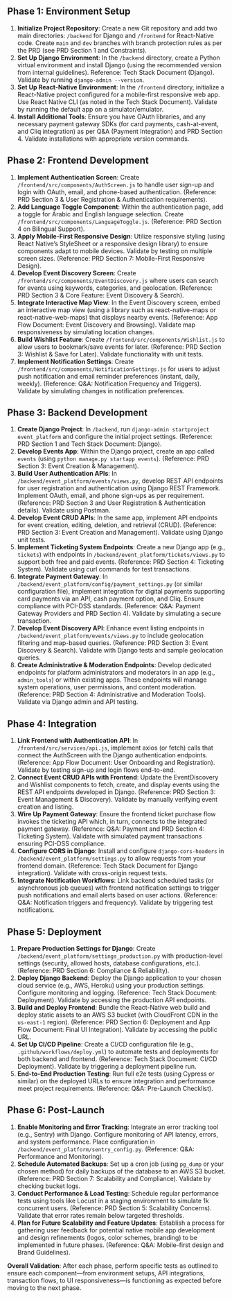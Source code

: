 ## Phase 1: Environment Setup

1.  **Initialize Project Repository**: Create a new Git repository and add two main directories: `/backend` for Django and `/frontend` for React-Native code. Create `main` and `dev` branches with branch protection rules as per the PRD (see PRD Section 1 and Constraints).
2.  **Set Up Django Environment**: In the `/backend` directory, create a Python virtual environment and install Django (using the recommended version from internal guidelines). Reference: Tech Stack Document (Django). Validate by running `django-admin --version`.
3.  **Set Up React-Native Environment**: In the `/frontend` directory, initialize a React-Native project configured for a mobile-first responsive web app. Use React Native CLI (as noted in the Tech Stack Document). Validate by running the default app on a simulator/emulator.
4.  **Install Additional Tools**: Ensure you have OAuth libraries, and any necessary payment gateway SDKs (for card payments, cash-at-event, and Cliq integration) as per Q&A (Payment Integration) and PRD Section 4. Validate installations with appropriate version commands.

## Phase 2: Frontend Development

1.  **Implement Authentication Screen**: Create `/frontend/src/components/AuthScreen.js` to handle user sign-up and login with OAuth, email, and phone-based authentication. (Reference: PRD Section 3 & User Registration & Authentication requirements).
2.  **Add Language Toggle Component**: Within the authentication page, add a toggle for Arabic and English language selection. Create `/frontend/src/components/LanguageToggle.js`. (Reference: PRD Section 4 on Bilingual Support).
3.  **Apply Mobile-First Responsive Design**: Utilize responsive styling (using React Native’s StyleSheet or a responsive design library) to ensure components adapt to mobile devices. Validate by testing on multiple screen sizes. (Reference: PRD Section 7: Mobile-First Responsive Design).
4.  **Develop Event Discovery Screen**: Create `/frontend/src/components/EventDiscovery.js` where users can search for events using keywords, categories, and geolocation. (Reference: PRD Section 3 & Core Feature: Event Discovery & Search).
5.  **Integrate Interactive Map View**: In the Event Discovery screen, embed an interactive map view (using a library such as react-native-maps or react-native-web-maps) that displays nearby events. (Reference: App Flow Document: Event Discovery and Browsing). Validate map responsiveness by simulating location changes.
6.  **Build Wishlist Feature**: Create `/frontend/src/components/Wishlist.js` to allow users to bookmark/save events for later. (Reference: PRD Section 3: Wishlist & Save for Later). Validate functionality with unit tests.
7.  **Implement Notification Settings**: Create `/frontend/src/components/NotificationSettings.js` for users to adjust push notification and email reminder preferences (instant, daily, weekly). (Reference: Q&A: Notification Frequency and Triggers). Validate by simulating changes in notification preferences.

## Phase 3: Backend Development

1.  **Create Django Project**: In `/backend`, run `django-admin startproject event_platform` and configure the initial project settings. (Reference: PRD Section 1 and Tech Stack Document: Django).
2.  **Develop Events App**: Within the Django project, create an app called `events` (using `python manage.py startapp events`). (Reference: PRD Section 3: Event Creation & Management).
3.  **Build User Authentication APIs**: In `/backend/event_platform/events/views.py`, develop REST API endpoints for user registration and authentication using Django REST Framework. Implement OAuth, email, and phone sign-ups as per requirement. (Reference: PRD Section 3 and User Registration & Authentication details). Validate using Postman.
4.  **Develop Event CRUD APIs**: In the same app, implement API endpoints for event creation, editing, deletion, and retrieval (CRUD). (Reference: PRD Section 3: Event Creation and Management). Validate using Django unit tests.
5.  **Implement Ticketing System Endpoints**: Create a new Django app (e.g., `tickets`) with endpoints in `/backend/event_platform/tickets/views.py` to support both free and paid events. (Reference: PRD Section 4: Ticketing System). Validate using curl commands for test transactions.
6.  **Integrate Payment Gateway**: In `/backend/event_platform/config/payment_settings.py` (or similar configuration file), implement integration for digital payments supporting card payments via an API, cash payment option, and Cliq. Ensure compliance with PCI-DSS standards. (Reference: Q&A: Payment Gateway Providers and PRD Section 4). Validate by simulating a secure transaction.
7.  **Develop Event Discovery API**: Enhance event listing endpoints in `/backend/event_platform/events/views.py` to include geolocation filtering and map-based queries. (Reference: PRD Section 3: Event Discovery & Search). Validate with Django tests and sample geolocation queries.
8.  **Create Administrative & Moderation Endpoints**: Develop dedicated endpoints for platform administrators and moderators in an app (e.g., `admin_tools`) or within existing apps. These endpoints will manage system operations, user permissions, and content moderation. (Reference: PRD Section 4: Administrative and Moderation Tools). Validate via Django admin and API testing.

## Phase 4: Integration

1.  **Link Frontend with Authentication API**: In `/frontend/src/services/api.js`, implement axios (or fetch) calls that connect the AuthScreen with the Django authentication endpoints. (Reference: App Flow Document: User Onboarding and Registration). Validate by testing sign-up and login flows end-to-end.
2.  **Connect Event CRUD APIs with Frontend**: Update the EventDiscovery and Wishlist components to fetch, create, and display events using the REST API endpoints developed in Django. (Reference: PRD Section 3: Event Management & Discovery). Validate by manually verifying event creation and listing.
3.  **Wire Up Payment Gateway**: Ensure the frontend ticket purchase flow invokes the ticketing API which, in turn, connects to the integrated payment gateway. (Reference: Q&A: Payment and PRD Section 4: Ticketing System). Validate with simulated payment transactions ensuring PCI-DSS compliance.
4.  **Configure CORS in Django**: Install and configure `django-cors-headers` in `/backend/event_platform/settings.py` to allow requests from your frontend domain. (Reference: Tech Stack Document for Django integration). Validate with cross-origin request tests.
5.  **Integrate Notification Workflows**: Link backend scheduled tasks (or asynchronous job queues) with frontend notification settings to trigger push notifications and email alerts based on user actions. (Reference: Q&A: Notification triggers and frequency). Validate by triggering test notifications.

## Phase 5: Deployment

1.  **Prepare Production Settings for Django**: Create `/backend/event_platform/settings_production.py` with production-level settings (security, allowed hosts, database configurations, etc.). (Reference: PRD Section 6: Compliance & Reliability).
2.  **Deploy Django Backend**: Deploy the Django application to your chosen cloud service (e.g., AWS, Heroku) using your production settings. Configure monitoring and logging. (Reference: Tech Stack Document: Deployment). Validate by accessing the production API endpoints.
3.  **Build and Deploy Frontend**: Bundle the React-Native web build and deploy static assets to an AWS S3 bucket (with CloudFront CDN in the `us-east-1` region). (Reference: PRD Section 6: Deployment and App Flow Document: Final UI Integration). Validate by accessing the public URL.
4.  **Set Up CI/CD Pipeline**: Create a CI/CD configuration file (e.g., `.github/workflows/deploy.yml`) to automate tests and deployments for both backend and frontend. (Reference: Tech Stack Document: CI/CD Deployment). Validate by triggering a deployment pipeline run.
5.  **End-to-End Production Testing**: Run full e2e tests (using Cypress or similar) on the deployed URLs to ensure integration and performance meet project requirements. (Reference: Q&A: Pre-Launch Checklist).

## Phase 6: Post-Launch

1.  **Enable Monitoring and Error Tracking**: Integrate an error tracking tool (e.g., Sentry) with Django. Configure monitoring of API latency, errors, and system performance. Place configuration in `/backend/event_platform/sentry_config.py`. (Reference: Q&A: Performance and Monitoring).
2.  **Schedule Automated Backups**: Set up a cron job (using `pg_dump` or your chosen method) for daily backups of the database to an AWS S3 bucket. (Reference: PRD Section 7: Scalability and Compliance). Validate by checking bucket logs.
3.  **Conduct Performance & Load Testing**: Schedule regular performance tests using tools like Locust in a staging environment to simulate 1k concurrent users. (Reference: PRD Section 5: Scalability Concerns). Validate that error rates remain below targeted thresholds.
4.  **Plan for Future Scalability and Feature Updates**: Establish a process for gathering user feedback for potential native mobile app development and design refinements (logos, color schemes, branding) to be implemented in future phases. (Reference: Q&A: Mobile-first design and Brand Guidelines).

**Overall Validation**: After each phase, perform specific tests as outlined to ensure each component—from environment setups, API integrations, transaction flows, to UI responsiveness—is functioning as expected before moving to the next phase.
